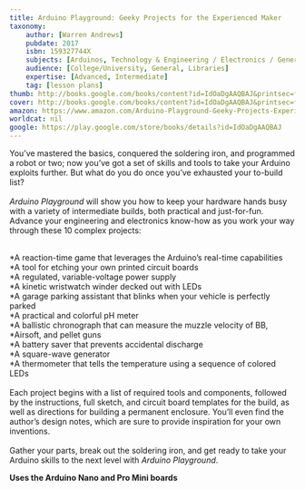 ```yaml
---
title: Arduino Playground: Geeky Projects for the Experienced Maker
taxonomy:
	author: [Warren Andrews]
	pubdate: 2017
	isbn: 159327744X
	subjects: [Arduinos, Technology & Engineering / Electronics / General, Technology & Engineering / Electronics / Digital, Technology & Engineering / Electronics / Circuits / General]
	audience: [College/University, General, Libraries]
	expertise: [Advanced, Intermediate]
	tag: [lesson plans]
thumb: http://books.google.com/books/content?id=IdOaDgAAQBAJ&printsec=frontcover&img=1&zoom=2&edge=curl&imgtk=AFLRE73ufPELw_r4zTmaq-4Zgc5ug8d_ynXjO9cttGOEN4ATOujFOq7-Nh5lAHimzhGkKyE-qh-AJcaWabIdNPWt0LplCAj_FB3NqOGbJFek5T0I-ECBYqx7KYzvATJ4BLzBL7gxm_g7&source=gbs_api
cover: http://books.google.com/books/content?id=IdOaDgAAQBAJ&printsec=frontcover&img=1&zoom=6&edge=curl&imgtk=AFLRE734X-kHrAKoHSTwCIms_ETxhZ2_ZdOIHdCMA7TeZMyoPKA4q8_Zo4cIeupYmVyW4qPUwkq_AQsxneZClbR8vmEzIpk6JRSW91SrmV-0K9XXknRD-Z5XZc5VVL6yTV9zpwWCPopo&source=gbs_api
amazon: https://www.amazon.com/Arduino-Playground-Geeky-Projects-Experienced/dp/159327744X/ref=sr_1_1?s=books&ie=UTF8&qid=1541655140&sr=1-1&keywords=Arduino+Playground&dpID=51HyAc8oCoL&preST=_SX218_BO1,204,203,200_QL40_&dpSrc=srch
worldcat: nil
google: https://play.google.com/store/books/details?id=IdOaDgAAQBAJ
---
```

<p>You’ve mastered the basics, conquered the soldering iron, and programmed a robot or two; now you’ve got a set of skills and tools to take your Arduino exploits further. But what do you do once you’ve exhausted your to-build list?<br><br><i>Arduino Playground</i> will show you how to keep your hardware hands busy with a variety of intermediate builds, both practical and just-for-fun. Advance your engineering and electronics know-how as you work your way through these 10 complex projects:</p><p><br>*A reaction-time game that leverages the Arduino’s real-time capabilities<br>*A tool for etching your own printed circuit boards<br>*A regulated, variable-voltage power supply<br>*A kinetic wristwatch winder decked out with LEDs<br>*A garage parking assistant that blinks when your vehicle is perfectly parked<br>*A practical and colorful pH meter<br>*A ballistic chronograph that can measure the muzzle velocity of BB, *Airsoft, and pellet guns<br>*A battery saver that prevents accidental discharge<br>*A square-wave generator<br>*A thermometer that tells the temperature using a sequence of colored LEDs<br><br>Each project begins with a list of required tools and components, followed by the instructions, full sketch, and circuit board templates for the build, as well as directions for building a permanent enclosure. You’ll even find the author’s design notes, which are sure to provide inspiration for your own inventions.<br><br>Gather your parts, break out the soldering iron, and get ready to take your Arduino skills to the next level with <i>Arduino Playground</i>.</p><b>Uses the Arduino Nano and Pro Mini boards</b>